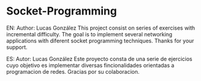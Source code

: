 # Socket-Programming

EN: Author: Lucas González This project consist on series of exercises with incremental difficulty. The goal is to implement several networking applications with diferent socket programming techniques. 
Thanks for your support.

ES: Autor: Lucas González Este proyecto consta de una serie de ejercicios cuyo objetivo es implementar diversas fincionalidades orientadas a programacion de redes.
Gracias por su colaboracion.
